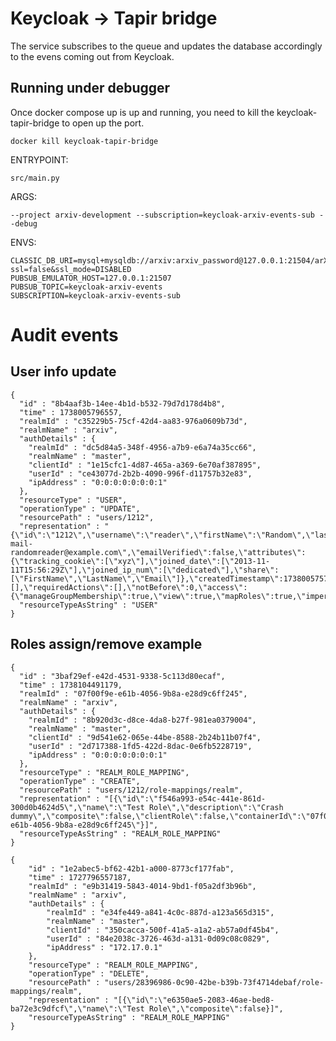 # Keycloak -> Tapir bridge

The service subscribes to the queue and updates the database accordingly to the evens
coming out from Keycloak.

## Running under debugger

Once docker compose up is up and running, you need to kill the keycloak-tapir-bridge to
open up the port.

    docker kill keycloak-tapir-bridge

ENTRYPOINT:

    src/main.py

ARGS:

    --project arxiv-development --subscription=keycloak-arxiv-events-sub --debug

ENVS:

    CLASSIC_DB_URI=mysql+mysqldb://arxiv:arxiv_password@127.0.0.1:21504/arXiv?ssl=false&ssl_mode=DISABLED
    PUBSUB_EMULATOR_HOST=127.0.0.1:21507
    PUBSUB_TOPIC=keycloak-arxiv-events
    SUBSCRIPTION=keycloak-arxiv-events-sub


# Audit events

## User info update

    {
      "id" : "8b4aaf3b-14ee-4b1d-b532-79d7d178d4b8",
      "time" : 1738005796557,
      "realmId" : "c35229b5-75cf-42d4-aa83-976a0609b73d",
      "realmName" : "arxiv",
      "authDetails" : {
        "realmId" : "dc5d84a5-348f-4956-a7b9-e6a74a35cc66",
        "realmName" : "master",
        "clientId" : "1e15cfc1-4d87-465a-a369-6e70af387895",
        "userId" : "ce43077d-2b2b-4090-996f-d11757b32e83",
        "ipAddress" : "0:0:0:0:0:0:0:1"
      },
      "resourceType" : "USER",
      "operationType" : "UPDATE",
      "resourcePath" : "users/1212",
      "representation" : "{\"id\":\"1212\",\"username\":\"reader\",\"firstName\":\"Random\",\"lastName\":\"Reader\",\"email\":\"no-mail-randomreader@example.com\",\"emailVerified\":false,\"attributes\":{\"tracking_cookie\":[\"xyz\"],\"joined_date\":[\"2013-11-11T15:56:29Z\"],\"joined_ip_num\":[\"dedicated\"],\"share\":[\"FirstName\",\"LastName\",\"Email\"]},\"createdTimestamp\":1738005757855,\"enabled\":true,\"totp\":false,\"disableableCredentialTypes\":[],\"requiredActions\":[],\"notBefore\":0,\"access\":{\"manageGroupMembership\":true,\"view\":true,\"mapRoles\":true,\"impersonate\":true,\"manage\":true}}",
      "resourceTypeAsString" : "USER"
    }


## Roles assign/remove example

    {
      "id" : "3baf29ef-e42d-4531-9338-5c113d80ecaf",
      "time" : 1738104491179,
      "realmId" : "07f00f9e-e61b-4056-9b8a-e28d9c6ff245",
      "realmName" : "arxiv",
      "authDetails" : {
        "realmId" : "8b920d3c-d8ce-4da8-b27f-981ea0379004",
        "realmName" : "master",
        "clientId" : "9d541e62-065e-44be-8588-2b24b11b07f4",
        "userId" : "2d717388-1fd5-422d-8dac-0e6fb5228719",
        "ipAddress" : "0:0:0:0:0:0:0:1"
      },
      "resourceType" : "REALM_ROLE_MAPPING",
      "operationType" : "CREATE",
      "resourcePath" : "users/1212/role-mappings/realm",
      "representation" : "[{\"id\":\"f546a993-e54c-441e-861d-300d0b4624d5\",\"name\":\"Test Role\",\"description\":\"Crash dummy\",\"composite\":false,\"clientRole\":false,\"containerId\":\"07f00f9e-e61b-4056-9b8a-e28d9c6ff245\"}]",
      "resourceTypeAsString" : "REALM_ROLE_MAPPING"
    }

    {
        "id" : "1e2abec5-bf62-42b1-a000-8773cf177fab",
        "time" : 1727796557187,
        "realmId" : "e9b31419-5843-4014-9bd1-f05a2df3b96b",
        "realmName" : "arxiv",
        "authDetails" : {
            "realmId" : "e34fe449-a841-4c0c-887d-a123a565d315",
            "realmName" : "master",
            "clientId" : "350cacca-500f-41a5-a1a2-ab57a0df45b4",
            "userId" : "84e2038c-3726-463d-a131-0d09c08c0829",
            "ipAddress" : "172.17.0.1"
        },
        "resourceType" : "REALM_ROLE_MAPPING",
        "operationType" : "DELETE",
        "resourcePath" : "users/28396986-0c90-42be-b39b-73f4714debaf/role-mappings/realm",
        "representation" : "[{\"id\":\"e6350ae5-2083-46ae-bed8-ba72e3c9dfcf\",\"name\":\"Test Role\",\"composite\":false}]",
        "resourceTypeAsString" : "REALM_ROLE_MAPPING"
    }
        
